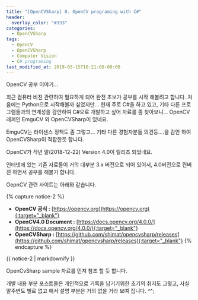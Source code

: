 ```yaml
---
title: "[OpenCVSharp] 0. OpenCV programing with C#"
header:
  overlay_color: "#333"
categories:
  - OpenCVSharp  
tags:
  - OpenCV
  - OpenCVSharp
  - Computer Vision
  - C# programing
last_modified_at: 2019-03-15T10:21:00-00:00
---
```


OpenCV 공부 이야기...




최근 컴퓨터 비젼 관련하여 필요하게 되어 완전 초보가 공부를 시작 해볼려고 합니다.
처음에는 Python으로 시작해볼까 싶었지만... 현재 주로 C#을 하고 있고, 기타 다른 프로그램들과의 연계성을 감안하여 C#으로 개발하고 싶어 자료를 좀 찾아보니... 
OpenCV 래퍼인 EmguCV 와 OpenCVSharp이 있네요. 

EmguCV는 라이센스 정책도 좀 그렇고... 기타 다른 경험자분들 의견등....을 감안 하여 OpenCVSharp이 적합한듯 합니다.

OpenCV가 작년 말(2018-12-22) Version 4.0이 릴리즈 되었네요. 

인터넷에 있는 기존 자료들이 거의 대부분 3.x 버전으로 되어 있어서, 4.0버전으로 컨버젼 하면서 공부를 해볼가 합니다.

OepnCV 관련 사이트는 아래와 같습니다.

{% capture notice-2 %}
* **OpenCV 공식 :** [https://opencv.org](https://opencv.org){:target="_blank"}
* **OpenCV4.0 Document :** [https://docs.opencv.org/4.0.0/](https://docs.opencv.org/4.0.0/){:target="_blank"}
* **OpenCVSharp :** [https://github.com/shimat/opencvsharp/releases](https://github.com/shimat/opencvsharp/releases){:target="_blank"}
{% endcapture %}

<div class="notice">
  {{ notice-2 | markdownify }}
</div>

OpenCvSharp sample 자료를 먼저 참조 할 듯 합니다.

개발 내용 부분 포스트들은 개인적으로 기록을 남기기위한 초기의 취지도 그렇고, 사실 말주변도 별로 없고 해서 설명 부분은 거의 없을 거라 보여 집니다. ^^;


